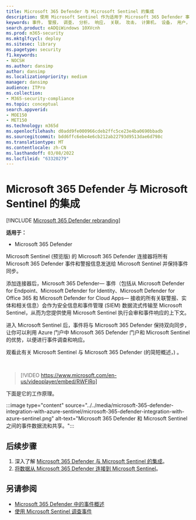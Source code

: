 ```yaml
---
title: Microsoft 365 Defender 与 Microsoft Sentinel 的集成
description: 使用 Microsoft Sentinel 作为适用于 Microsoft 365 Defender 事件和事件的 SIEM。
keywords: 事件， 警报， 调查， 分析， 响应， 关联， 攻击， 计算机， 设备， 用户， 标识， 标识， 邮箱， 电子邮件， 365， microsoft， m365
search.product: eADQiWindows 10XVcnh
ms.prod: m365-security
ms.mktglfcycl: deploy
ms.sitesec: library
ms.pagetype: security
f1.keywords:
- NOCSH
ms.author: dansimp
author: dansimp
ms.localizationpriority: medium
manager: dansimp
audience: ITPro
ms.collection:
- M365-security-compliance
ms.topic: conceptual
search.appverid:
- MOE150
- MET150
ms.technology: m365d
ms.openlocfilehash: d0add9fe000966cdeb2ffc5ce23e4ba0690bbadb
ms.sourcegitcommit: bdd6ffc6ebe4e6cb212ab22793d9513dae6d798c
ms.translationtype: MT
ms.contentlocale: zh-CN
ms.lasthandoff: 03/08/2022
ms.locfileid: "63320279"
---
```

# <a name="microsoft-365-defender-integration-with-microsoft-sentinel"></a>Microsoft 365 Defender 与 Microsoft Sentinel 的集成

[!INCLUDE [Microsoft 365 Defender rebranding](../includes/microsoft-defender.md)]

**适用于：**
- Microsoft 365 Defender

Microsoft Sentinel (预览版) 的 Microsoft 365 Defender 连接器将所有 Microsoft 365 Defender 事件和警报信息发送给 Microsoft Sentinel 并保持事件同步。 

添加连接器后，Microsoft 365 Defender&mdash; 事件（包括从 Microsoft Defender for Endpoint、Microsoft Defender for Identity、Microsoft Defender for Office 365 和 Microsoft Defender for Cloud Apps&mdash; 接收的所有关联警报、实体和相关信息）会作为安全信息和事件管理 (SIEM) 数据流式传输至 Microsoft Sentinel，从而为您提供使用 Microsoft Sentinel 执行会审和事件响应的上下文。 

进入 Microsoft Sentinel 后，事件将与 Microsoft 365 Defender 保持双向同步，让你可以利用 Azure 门户中 Microsoft 365 Defender 门户和 Microsoft Sentinel 的优势，以便进行事件调查和响应。

观看此有关 Microsoft Sentinel 与 Microsoft 365 Defender (的简短概述，) 。

<br>

>[!VIDEO https://www.microsoft.com/en-us/videoplayer/embed/RWFIRo]


下面是它的工作原理。

:::image type="content" source="../../media/microsoft-365-defender-integration-with-azure-sentinel/microsoft-365-defender-integration-with-azure-sentinel.png" alt-text="Microsoft 365 Defender 和 Microsoft Sentinel 之间的事件数据流和共享。":::

## <a name="next-steps"></a>后续步骤

1. 深入了解 [Microsoft 365 Defender 与 Microsoft Sentinel 的集成](/azure/sentinel/microsoft-365-defender-sentinel-integration)。
2. [将数据从 Microsoft 365 Defender 连接到 Microsoft Sentinel](/azure/sentinel/connect-microsoft-365-defender)。

## <a name="see-also"></a>另请参阅

- [Microsoft 365 Defender 中的事件概述](incidents-overview.md)
- [使用 Microsoft Sentinel 调查事件](/azure/sentinel/tutorial-investigate-cases)

